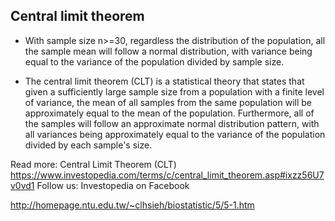 ## Central limit theorem

*	With sample size n>=30, regardless the distribution of the population, all the sample mean will follow a normal distribution, with variance being equal to the variance of the population divided by sample size.

*	The central limit theorem (CLT) is a statistical theory that states that given a sufficiently large sample size from a population with a finite level of variance, the mean of all samples from the same population will be approximately equal to the mean of the population. Furthermore, all of the samples will follow an approximate normal distribution pattern, with all variances being approximately equal to the variance of the population divided by each sample's size.

Read more: Central Limit Theorem (CLT) https://www.investopedia.com/terms/c/central_limit_theorem.asp#ixzz56U7v0vd1
Follow us: Investopedia on Facebook

http://homepage.ntu.edu.tw/~clhsieh/biostatistic/5/5-1.htm
